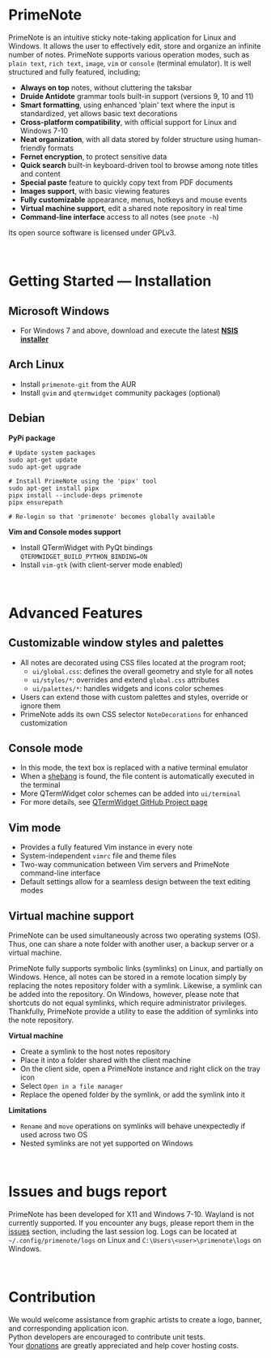 <!--LOGO BANNER-->

# PrimeNote
PrimeNote is an intuitive sticky note-taking application for Linux and Windows. It allows the user to effectively edit, store and organize an infinite number of notes. PrimeNote supports various operation modes, such as `plain text`, `rich text`, `image`, `vim` or `console` (terminal emulator). It is well structured and fully featured, including;

- **Always on top** notes, without cluttering the taksbar
- **Druide Antidote** grammar tools built-in support (versions 9, 10 and 11)
- **Smart formatting**, using enhanced 'plain' text where the input is standardized, yet allows basic text decorations
- **Cross-platform compatibility**, with official support for Linux and Windows 7-10
- **Neat organization**, with all data stored by folder structure using human-friendly formats
- **Fernet encryption**, to protect sensitive data
- **Quick search** built-in keyboard-driven tool to browse among note titles and content
- **Special paste** feature to quickly copy text from PDF documents
- **Images support**, with basic viewing features
- **Fully customizable** appearance, menus, hotkeys and mouse events
- **Virtual machine support**, edit a shared note repository in real time
- **Command-line interface** access to all notes (see `pnote -h`)

Its open source software is licensed under GPLv3.

<br/>

# Getting Started — Installation
## Microsoft Windows
- For Windows 7 and above, download and execute the latest **[NSIS installer](https://gitlab.com/william.belanger/storage/-/raw/primenote/primenote-1.4.1.exe?inline=false)**

## Arch Linux
- Install `primenote-git` from the AUR
- Install `gvim` and `qtermwidget` community packages (optional)

## Debian
**PyPi package**
```
# Update system packages
sudo apt-get update
sudo apt-get upgrade

# Install PrimeNote using the 'pipx' tool
sudo apt-get install pipx
pipx install --include-deps primenote
pipx ensurepath

# Re-login so that 'primenote' becomes globally available
```

**Vim and Console modes support**
- Install QTermWidget with PyQt bindings `QTERMWIDGET_BUILD_PYTHON_BINDING=ON`
- Install `vim-gtk` (with client-server mode enabled)

<br/>

# Advanced Features
## Customizable window styles and palettes
- All notes are decorated using CSS files located at the program root;
  - `ui/global.css`: defines the overall geometry and style for all notes
  - `ui/styles/*`: overrides and extend `global.css` attributes
  - `ui/palettes/*`: handles widgets and icons color schemes
- Users can extend those with custom palettes and styles, override or ignore them
- PrimeNote adds its own CSS selector `NoteDecorations` for enhanced customization

## Console mode
- In this mode, the text box is replaced with a native terminal emulator
- When a [shebang](https://en.wikipedia.org/wiki/Shebang_(Unix)) is found, the file content is automatically executed in the terminal
- More QTermWidget color schemes can be added into `ui/terminal`
- For more details, see [QTermWidget GitHub Project page](https://github.com/lxqt/qtermwidget)

## Vim mode
- Provides a fully featured Vim instance in every note
- System-independent `vimrc` file and theme files
- Two-way communication between Vim servers and PrimeNote command-line interface
- Default settings allow for a seamless design between the text editing modes

## Virtual machine support
PrimeNote can be used simultaneously across two operating systems (OS). Thus, one can share a note folder with another user, a backup server or a virtual machine.<br/>

PrimeNote fully supports symbolic links (symlinks) on Linux, and partially on Windows. Hence, all notes can be stored in a remote location simply by replacing the notes repository folder with a symlink. Likewise, a symlink can be added into the repository. On Windows, however, please note that shortcuts do not equal symlinks, which require administrator privileges. Thankfully, PrimeNote provide a utility to ease the addition of symlinks into the note repository.

**Virtual machine**
- Create a symlink to the host notes repository
- Place it into a folder shared with the client machine
- On the client side, open a PrimeNote instance and right click on the tray icon
- Select `Open in a file manager`
- Replace the opened folder by the symlink, or add the symlink into it

**Limitations**
- `Rename` and `move` operations on symlinks will behave unexpectedly if used across two OS
- Nested symlinks are not yet supported on Windows

<br/>

# Issues and bugs report
PrimeNote has been developed for X11 and Windows 7-10. Wayland is not currently supported. If you encounter any bugs, please report them in the [issues](https://gitlab.com/william.belanger/primenote/-/issues) section, including the last session log. Logs can be located at `~/.config/primenote/logs` on Linux and `C:\Users\<user>\primenote\logs` on Windows.

<br/>

# Contribution
We would welcome assistance from graphic artists to create a logo, banner, and corresponding application icon.
<br/>Python developers are encouraged to contribute unit tests.
<br/>Your [donations](https://www.paypal.com/donate?hosted_button_id=7UTK3HPH6Q5DG) are greatly appreciated and help cover hosting costs.
